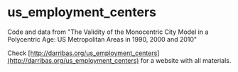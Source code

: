 us_employment_centers
=====================

Code and data from "The Validity of the Monocentric City Model in a Polycentric Age: US Metropolitan Areas in 1990, 2000 and 2010"

Check [http://darribas.org/us_employment_centers](http://darribas.org/us_employment_centers) for a website with all materials.
